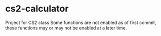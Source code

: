 # cs2-calculator
Project for CS2 class
Some functions are not enabled as of first commit, these functions may or may not be enabled at a later time.
